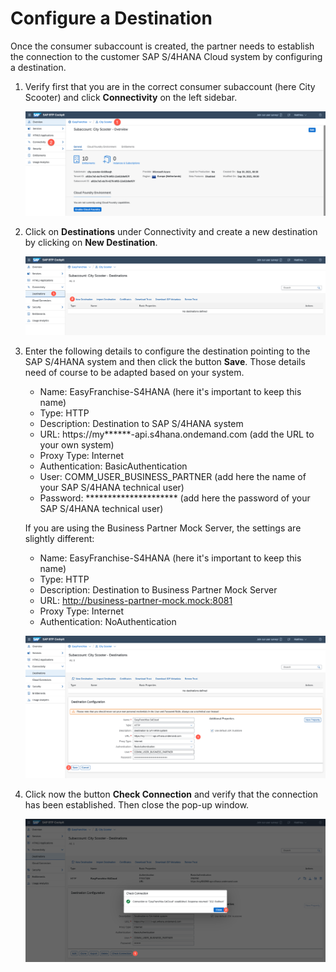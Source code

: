 # Configure a Destination

Once the consumer subaccount is created, the partner needs to establish the connection to the customer SAP S/4HANA Cloud system by configuring a destination.

1. Verify first that you are in the correct consumer subaccount (here City Scooter) and click **Connectivity** on the left sidebar.

   ![](images/go-to-connectivity.png)
2. Click on **Destinations** under Connectivity and create a new destination by clicking on **New Destination**.  

   ![](images/create-destination-01.png)
3. Enter the following details to configure the destination pointing to the SAP S/4HANA system and then click the button **Save**. Those details need of course to be adapted based on your system.
    * Name: EasyFranchise-S4HANA (here it's important to keep this name)
    * Type: HTTP
    * Description: Destination to SAP S/4HANA system
    * URL: https://my******-api.s4hana.ondemand.com (add the URL to your own system)
    * Proxy Type: Internet
    * Authentication: BasicAuthentication
    * User: COMM_USER_BUSINESS_PARTNER (add here the name of your SAP S/4HANA technical user)
    * Password: ********************* (add here the password of your SAP S/4HANA technical user)
    
   If you are using the Business Partner Mock Server, the settings are slightly different:
    * Name: EasyFranchise-S4HANA (here it's important to keep this name)
    * Type: HTTP
    * Description: Destination to Business Partner Mock Server
    * URL: http://business-partner-mock.mock:8081
    * Proxy Type: Internet
    * Authentication: NoAuthentication

   ![](images/create-destination-02.png)
    
4. Click now the button **Check Connection** and verify that the connection has been established. Then close the pop-up window.

   ![](images/create-destination-03.png)
